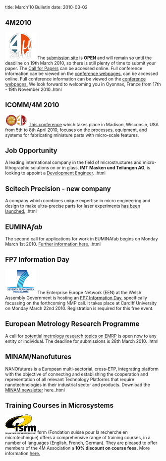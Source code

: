 title: March'10 Bulletin
date: 2010-03-02 

<!--break-->
## 4M2010


![4M2010](/images/4m-logotight_web.png)
The [submission site](/conference/2010/Submission%20Guidelines) is **OPEN** and will remain so until the deadline on 19th March 2010, so there is still plenty of time to submit your paper. The [Call for Papers](/content/1st-Call-Paper.html) can be accessed online. Full conference information can be viewed on the [conference webpages.](/conference/2010/1st-Call-Paper.html) can be accessed online. Full conference information can be viewed on the [conference webpages.](/conference/2010.html) We look forward to welcoming you in Oyonnax, France from 17th - 19th November 2010..html

## ICOMM/4M 2010

![ICOMM/4M 2010](/images/icomm_thumb_0.jpg) [This conference](http://www.conferencing.uwex.edu/conferences/ICOMM10/) which takes place in Madison, Wisconsin, USA from 5th to 8th April 2010, focuses on the processes, equipment, and systems for fabricating miniature parts with micro-scale features.  
  
## Job Opportunity

A leading international company in the field of microstructures and micro-lithographic solutions on or in glass, **IMT Masken und Teilungen AG**, is looking to appoint a [Development Engineer](/content/Job-Opportunity-Development-Enginee/Job-Opportunity-Development-Enginee.html).  .html
  
## Scitech Precision - new company

A company which combines unique expertise in micro engineering and design to make ultra-precise parts for laser experiments [has been launched.](/content/Scitech-Precision-Ltd/Scitech-Precision-Ltd.html)   .html
  
## EUMINA*fab*

The second call for applications for work in EUMINAfab begins on Monday March 1st 2010. [Further information here.](/content/EUMINAfab-second-Call-Open/EUMINAfab-second-Call-Open.html)   .html
  
## FP7 Information Day

![FP7](/images/FP7-gen-RGB_web.jpg)  The Enterprise Europe Network (EEN) at the Welsh Assembly Government is hosting an [FP7 Information Day,](/event/FP7-NMP-Da.html) specifically focussing on the forthcoming NMP call. It takes place at Cardiff University on Monday March 22nd 2010. Registration is required for this free event.  

## European Metrology Research Programme

A call for [potential metrology research topics on EMRP](/content/European-Metrology-Research-Programme-EMR/European-Metrology-Research-Programme-EMR.html) is open now to any entity or individual. The deadline for submissions is 28th March 2010.   .html
 
## MINAM/Nanofutures

NANOfutures is a European multi-sectorial, cross-ETP, integrating platform with the objective of connecting and establishing the cooperation and representation of all relevant Technology Platforms that require nanotechnologies in their industrial sector and products. Download the [MINAM newsletter](/content/MINAMNanofuture/MINAMNanofuture.html) here..html
  
## Training Courses in Microsystems

![FSRM](/images/FSRM_LOGO_web.gif)
fsrm (Fondation suisse pour la recherche en microtechnique) offers a comprehensive range of training courses, in a number of languages (English, French, German). They are pleased to offer members of the 4M Association a <b>10% discount on course fees.</b> More information [here.](/content/fsrm-training-course/fsrm-training-course.html)